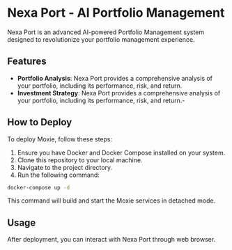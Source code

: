 # Nexa Port - AI Portfolio Management

Nexa Port is an advanced AI-powered Portfolio Management system designed to revolutionize your portfolio management experience. 

## Features

- **Portfolio Analysis**: Nexa Port provides a comprehensive analysis of your portfolio, including its performance, risk, and return.
- **Investment Strategy**: Nexa Port provides a comprehensive analysis of your portfolio, including its performance, risk, and return.- 

## How to Deploy

To deploy Moxie, follow these steps:

1. Ensure you have Docker and Docker Compose installed on your system.
2. Clone this repository to your local machine.
3. Navigate to the project directory.
4. Run the following command:

```bash
docker-compose up -d
```

This command will build and start the Moxie services in detached mode.

## Usage

After deployment, you can interact with Nexa Port through web browser.